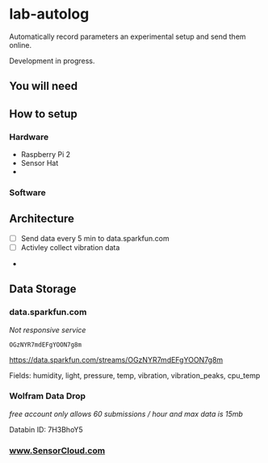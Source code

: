 # lab-autolog

Automatically record parameters an experimental setup and send them online. 

Development in progress. 

## You will need

## How to setup

### Hardware
 - Raspberry Pi 2
 - Sensor Hat
 - 

### Software

## Architecture

 - [ ] Send data every 5 min to data.sparkfun.com
 - [ ] Activley collect vibration data 
 - 

## Data Storage

### data.sparkfun.com

*Not responsive service*

`OGzNYR7mdEFgYOON7g8m`

https://data.sparkfun.com/streams/OGzNYR7mdEFgYOON7g8m

Fields: humidity, light, pressure, temp, vibration, vibration_peaks, cpu_temp

### Wolfram Data Drop

*free account only allows 60 submissions / hour and max data is 15mb*

Databin ID: 7H3BhoY5

### www.SensorCloud.com
